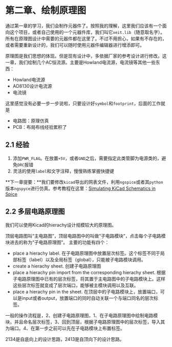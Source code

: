 # 第二章、绘制原理图

通过第一章的学习，我们会制作元器件了。按照我的理解，这里我们应该有一个面向这个项目，或者自己使用的一个元器件库，我们叫它`xeit.lib`（随意取名字）。所有在原理图设计中需要的元器件都在这里了。不过不用担心，如果有不存在的，或者需要重新设计的，我们可以随时使用元器件编辑器进行增添即可。

原理图是我们思想的体现。但是现有设计中，多依据厂家的参考设计进行修改。这一章，我们绘制几个AC恒流源。主要是Howland电流源，电流镜等其他一些东西：

  - Howland电流源
  - AD8130设计电流源
  - 电流镜

这里感觉没有必要一步一步说啦，只要设计好`symbol`和`footprint`，后面的工作就是

  - 电路图：原理仿真
  - PCB：布局布线经验累积了

## 2.1 经验

  1. 添加`PWR_FLAG`。在放置`+5V`，或者`GND`之后，需要指定此类管脚为电源类的，避免`DRC`报错
  2. 灵活的使用`label`和文字注释，慢慢熟练掌握快捷键

**下一章提要：**我们要修改`kicad`导出的网表文件，利用`ngspice`或者其`python`版本`ngspyce`进行仿真。参考教程在这里：[Simulating KiCad Schematics in Spice](http://stffrdhrn.github.io/electronics/2015/04/28/simulating_kicad_schematics_in_spice.html)

## 2.2 多层电路原理图

我们可以使用Kicad的hierachy设计规模较大的原理图。

顶层电路图叫“主电路图”，顶层电路图中的叫做“子电路模块”，点击每个子电路模块进去的称为“子电路原理图”。
主要的功能有四个：

  - place a hierachy label. 在子电路原理图中放置层次标签。这个标签不同于局部标签（label）以及全局标签（global），只能被子电路模块调用。
  - create a hierachy sheet. 创建子电路原理图
  - place a hierachy pin import from the corresponding hierachy sheet. 根据子电路原理图中已有的层次标签，将其置于主电路图中的子电路模块上。这样这些层次标签就变成了层次端口，能够被主模块调用以及互联。
  - place a hierachy pin in the sheet. 在顶层中的子电路模块上，放置端口，可以是input或者output，放置端口的同时自动关联一个与端口同名的层次标签。

一般的操作流程是，2、创建子电路原理图，1、在子电路原理图中绘制电路模块，并且命名层次标签，3、回到顶层，根据子电路原理图中的层次标签，导入其为端口。4、在第一步之前可以先在子电路模块上布置标签。

2134是自底向上的设计思路，2413是自顶向下的设计思路。
